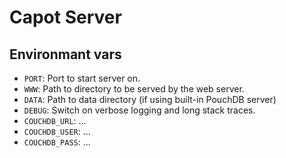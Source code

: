 # Capot Server

## Environmant vars

* `PORT`: Port to start server on.
* `WWW`: Path to directory to be served by the web server.
* `DATA`: Path to data directory (if using built-in PouchDB server)
* `DEBUG`: Switch on verbose logging and long stack traces.
* `COUCHDB_URL`: ...
* `COUCHDB_USER`: ...
* `COUCHDB_PASS`: ...
 
